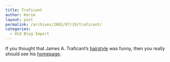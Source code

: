 ```yaml
---
title: Traficant
author: Kerim
layout: post
permalink: /archives/2002/07/19/traficant/
categories:
  - Old Blog Import
---
```

If you thought that James A. Traficant&#8217;s <a href="http://news.bbc.co.uk/hi/english/world/americas/newsid_2136000/2136866.stm" onclick="_gaq.push(['_trackEvent', 'outbound-article', 'http://news.bbc.co.uk/hi/english/world/americas/newsid_2136000/2136866.stm', 'hairstyle']);" >hairstyle</a> was funny, then you really should see his <a href="http://www.house.gov/traficant/" onclick="_gaq.push(['_trackEvent', 'outbound-article', 'http://www.house.gov/traficant/', 'homepage']);" >homepage</a>.

